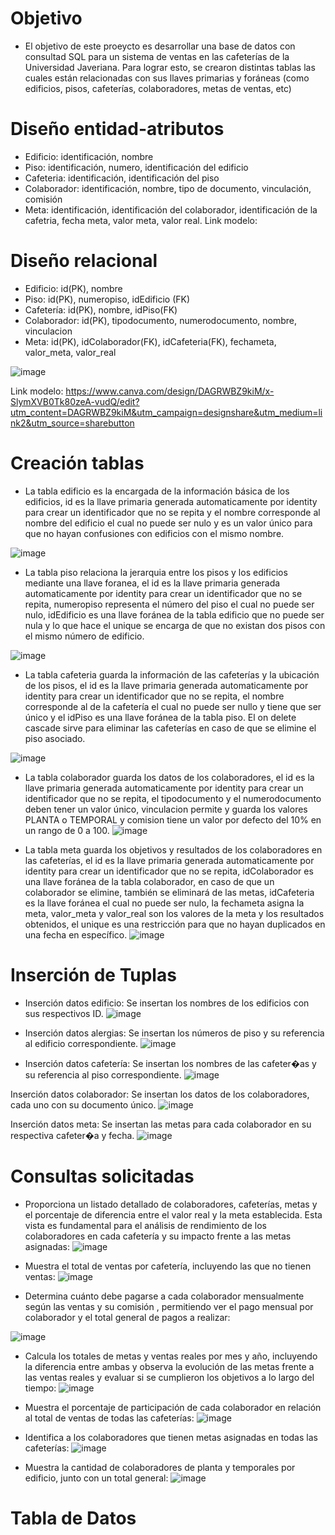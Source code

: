 # Objetivo
- El objetivo de este proeycto es desarrollar una base de datos con consultad SQL para un sistema de ventas en las cafeterías de la Universidad Javeriana. Para lograr esto, se crearon distintas tablas las cuales están relacionadas con sus llaves primarias y foráneas (como edificios, pisos, cafeterías, colaboradores, metas de ventas, etc)

# Diseño entidad-atributos
- Edificio: identificación, nombre
- Piso: identificación, numero, identificación del edificio
- Cafeteria: identificación, identificación del piso
- Colaborador: identificación, nombre, tipo de documento, vinculación, comisión
- Meta: identificación, identificación del colaborador, identificación de la cafetria, fecha meta, valor meta, valor real.
Link modelo:

# Diseño relacional
- Edificio: id(PK), nombre
- Piso: id(PK), numeropiso, idEdificio (FK)
- Cafetería: id(PK), nombre, idPiso(FK)
- Colaborador: id(PK), tipodocumento, numerodocumento, nombre, vinculacion
- Meta: id(PK), idColaborador(FK), idCafeteria(FK), fechameta, valor_meta, valor_real

![image](https://github.com/user-attachments/assets/436467b4-92c3-4cb5-9bf8-00969c5d476e)

Link modelo: https://www.canva.com/design/DAGRWBZ9kiM/x-SlymXVB0Tk80zeA-vudQ/edit?utm_content=DAGRWBZ9kiM&utm_campaign=designshare&utm_medium=link2&utm_source=sharebutton 

# Creación tablas
- La tabla edificio es la encargada de la información básica de los edificios, id es la llave primaria generada automaticamente por identity para crear un identificador que no se repita y el nombre corresponde al nombre del edificio el cual no puede ser nulo y es un valor único para que no hayan confusiones con edificios con el mismo nombre.

![image](https://github.com/user-attachments/assets/feb441dc-8d57-45a8-84b5-542cc2bfc576)

- La tabla piso relaciona la jerarquia entre los pisos y los edificios mediante una llave foranea, el id es la llave primaria generada automaticamente por identity para crear un identificador que no se repita, numeropiso representa el número del piso el cual no puede ser nulo, idEdificio es una llave foránea de la tabla edificio que no puede ser nula y lo que hace el unique se encarga de que no existan dos pisos con el mismo número de edificio.

![image](https://github.com/user-attachments/assets/89dea13a-9422-4a35-9310-ba2b624c83ba)

- La tabla cafeteria guarda la información de las cafeterías y la ubicación de los pisos, el id es la llave primaria generada automaticamente por identity para crear un identificador que no se repita, el nombre corresponde al de la cafetería el cual no puede ser nullo y tiene que ser único y el idPiso es una llave foránea de la tabla piso. El on delete cascade sirve para eliminar las cafeterías en caso de que se elimine el piso asociado.

![image](https://github.com/user-attachments/assets/c38a5c31-70a9-4307-bdef-f023d78ea765)

- La tabla colaborador guarda los datos de los colaboradores, el  id es la llave primaria generada automaticamente por identity para crear un identificador que no se repita, el tipodocumento y el numerodocumento deben tener un valor único, vinculacion permite y guarda los valores PLANTA o TEMPORAL y comision tiene un valor por defecto del 10% en un rango de 0 a 100.
![image](https://github.com/user-attachments/assets/21116fb0-ddc3-493e-9323-2c00451ebefb)

- La tabla meta guarda los objetivos y resultados de los colaboradores en las cafeterías, el  id es la llave primaria generada automaticamente por identity para crear un identificador que no se repita, idColaborador es una llave foránea de la tabla colaborador, en caso de que un colaborador se elimine, también se eliminará de las metas, idCafeteria es la llave foránea el cual no puede ser nulo, la fechameta asigna la meta, valor_meta y valor_real son los valores de la meta y los resultados obtenidos, el unique es una restricción para que no hayan duplicados en una fecha en específico.
![image](https://github.com/user-attachments/assets/ed0a9c96-6721-46b7-8048-e61c5561bc34)

# Inserción de Tuplas
- Inserción datos edificio: Se insertan los nombres de los edificios con sus respectivos ID.
![image](https://github.com/user-attachments/assets/ac63366a-cbb8-4590-952b-28aa7bb42abf)

- Inserción datos alergias: Se insertan los números de piso y su referencia al edificio correspondiente.
![image](https://github.com/user-attachments/assets/78721e45-6f97-4d39-8770-12ad7fd7af41)

- Inserción datos cafetería: Se insertan los nombres de las cafeter�as y su referencia al piso correspondiente.
![image](https://github.com/user-attachments/assets/ef6c8e10-141a-4a9e-a165-161d3bf2270c)

Inserción datos colaborador: Se insertan los datos de los colaboradores, cada uno con su documento único.
![image](https://github.com/user-attachments/assets/1eadbf90-7bfb-422d-a2ab-19b8c2d9b6f6)

Inserción datos meta: Se insertan las metas para cada colaborador en su respectiva cafeter�a y fecha.
![image](https://github.com/user-attachments/assets/7cb2000d-7756-4754-8ca9-b86b05053dca)

# Consultas solicitadas
- Proporciona un listado detallado de colaboradores, cafeterías, metas y el porcentaje de diferencia entre el valor real y la meta establecida. Esta vista es fundamental para el análisis de rendimiento de los colaboradores en cada cafetería y su impacto frente a las metas asignadas:
![image](https://github.com/user-attachments/assets/2c8ee2d4-c8d5-415e-a947-a0a1a04b3366)

- Muestra el total de ventas por cafetería, incluyendo las que no tienen ventas:
![image](https://github.com/user-attachments/assets/8a0c28c3-27b3-43f6-a441-643469369fd2)

- Determina cuánto debe pagarse a cada colaborador mensualmente según las ventas y su comisión , permitiendo ver el pago mensual por colaborador y el total general de pagos a realizar:

![image](https://github.com/user-attachments/assets/096bad2f-4b2d-460b-bd87-af485c25f3b2)

- Calcula los totales de metas y ventas reales por mes y año, incluyendo la diferencia entre ambas y  observa la evolución de las metas frente a las ventas reales y evaluar si se cumplieron los objetivos a lo largo del tiempo:
![image](https://github.com/user-attachments/assets/63773527-33dd-4ba5-a2e4-f54c517fb803)

- Muestra el porcentaje de participación de cada colaborador en relación al total de ventas de todas las cafeterías:
![image](https://github.com/user-attachments/assets/85101aa3-a90e-490f-bfac-d58b4f6260b3)

- Identifica a los colaboradores que tienen metas asignadas en todas las cafeterías:
![image](https://github.com/user-attachments/assets/412a7c85-2476-460b-ac7d-af934d4d18fd)

- Muestra la cantidad de colaboradores de planta y temporales por edificio, junto con un total general:
![image](https://github.com/user-attachments/assets/14e02d71-67eb-4774-98b2-356f6e0d665d)

# Tabla de Datos 

